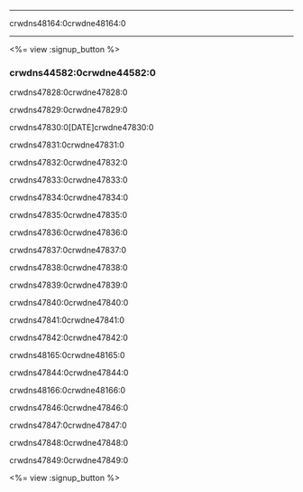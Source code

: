 * * *

crwdns48164:0crwdne48164:0

* * *

<%= view :signup_button %>

### crwdns44582:0crwdne44582:0

  
crwdns47828:0crwdne47828:0

crwdns47829:0crwdne47829:0

crwdns47830:0[DATE]crwdne47830:0

crwdns47831:0crwdne47831:0

crwdns47832:0crwdne47832:0

crwdns47833:0crwdne47833:0

crwdns47834:0crwdne47834:0

crwdns47835:0crwdne47835:0

crwdns47836:0crwdne47836:0

crwdns47837:0crwdne47837:0

crwdns47838:0crwdne47838:0

crwdns47839:0crwdne47839:0

crwdns47840:0crwdne47840:0

crwdns47841:0crwdne47841:0

crwdns47842:0crwdne47842:0

crwdns48165:0crwdne48165:0

crwdns47844:0crwdne47844:0

crwdns48166:0crwdne48166:0

crwdns47846:0crwdne47846:0

crwdns47847:0crwdne47847:0

crwdns47848:0crwdne47848:0

crwdns47849:0crwdne47849:0

<%= view :signup_button %>